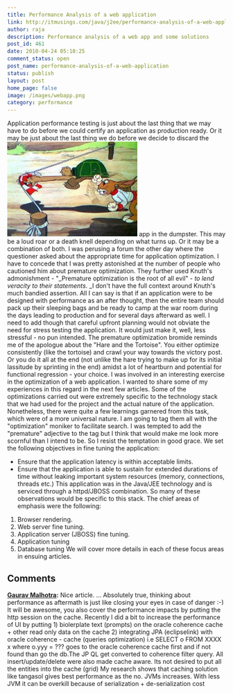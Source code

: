 ```yaml
---
title: Performance Analysis of a web application
link: http://itmusings.com/java/j2ee/performance-analysis-of-a-web-application
author: raja
description: Performance analysis of a web app and some solutions
post_id: 461
date: 2010-04-24 05:10:25
comment_status: open
post_name: performance-analysis-of-a-web-application
status: publish
layout: post
home_page: false
image: /images/webapp.png
category: performance
---
```



Application performance testing is just about the last thing that we may have to do before we could certify an application as production ready. Or it may be just about the last thing we do before we decide to discard the![](/images/2010/04/the-tortoise-and-the-hare.jpg) app in the dumpster. This may be a loud roar or a death knell depending on what turns up. Or it may be a combination of both. I was perusing a forum the other day where the questioner asked about the appropriate time for application optimization. I have to concede that I was pretty astonished at the number of people who cautioned him about premature optimization. They further used Knuth's admonishment - "_Premature optimization is the root of all evil" - _to lend veracity to their statements_. _I don't have the full context around Knuth's much bandied assertion. All I can say is that if an application were to be designed with performance as an after thought, then the entire team should pack up their sleeping bags and be ready to camp at the war room during the days leading to production and for several days afterward as well. I need to add though that careful upfront planning would not obviate the need for stress testing the application. It would just make it, well, less stressful - no pun intended. The premature optimization bromide reminds me of the apologue about the "Hare and the Tortoise". You either optimize consistently (like the tortoise) and crawl your way towards the victory post. Or you do it all at the end (not unlike the hare trying to make up for its initial lassitude by sprinting in the end) amidst a lot of heartburn and potential for functional regression - your choice. I was involved in an interesting exercise in the optimization of a web application. I wanted to share some of my experiences in this regard in the next few articles. Some of the optimizations carried out were extremely specific to the technology stack that we had used for the project and the actual nature of the application. Nonetheless, there were quite a few learnings garnered from this task, which were of a more universal nature. I am going to tag them all with the "optimization" moniker to facilitate search. I was tempted to add the "premature" adjective to the tag but I think that would make me look more scornful than I intend to be. So I resist the temptation in good grace. We set the following objectives in fine tuning the application:
* Ensure that the application latency is within acceptable limits.
* Ensure that the application is able to sustain for extended durations of time without leaking important system resources (memory, connections, threads etc.)
This application was in the Java/JEE technology and is serviced through a httpd/JBOSS combination. So many of these observations would be specific to this stack. The chief areas of emphasis were the following: 
1. Browser rendering.
2. Web server fine tuning.
3. Application server (JBOSS) fine tuning.
4. Application tuning
5. Database tuning
We will cover more details in each of these focus areas in ensuing articles.

## Comments

**[Gaurav Malhotra](#1749 "2010-04-25 13:50:01"):** Nice article. ... Absolutely true, thinking about performance as aftermath is just like closing your eyes in case of danger :-) It will be awesome, you also cover the performance impacts by putting the http session on the cache. Recently I did a bit to increase the performance of UI by putting 1) biolerplate text (prompts) on the oracle coherence cache + other read only data on the cache 2) integrating JPA (eclipselink) with oracle coherence - cache (queries optimization) i.e SELECT o FROM XXXX x where o.yyy = ??? goes to the oracle coherence cache first and if not found than go the db.The JP QL get converted to coherence filter query. All insert/update/delete were also made cache aware. Its not desired to put all the entities into the cache (grid) My research shows that caching solution like tangasol gives best performance as the no. JVMs increases. With less JVM it can be overkill because of serialization + de-serialization cost

